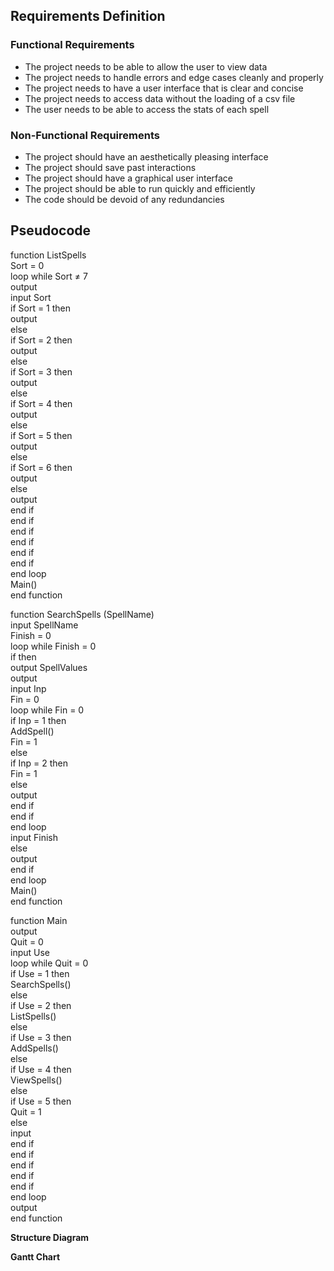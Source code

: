 ## Requirements Definition

### Functional Requirements

- The project needs to be able to allow the user to view data  
- The project needs to handle errors and edge cases cleanly and properly  
- The project needs to have a user interface that is clear and concise  
- The project needs to access data without the loading of a csv file  
- The user needs to be able to access the stats of each spell

### Non-Functional Requirements

- The project should have an aesthetically pleasing interface  
- The project should save past interactions  
- The project should have a graphical user interface  
- The project should be able to run quickly and efficiently  
- The code should be devoid of any redundancies

## Pseudocode

function ListSpells  
    Sort \= 0  
    loop while Sort ≠ 7  
        output   
        input Sort  
        if Sort \= 1 then  
            output   
        else  
            if Sort \= 2 then  
                output   
            else  
                if Sort \= 3 then  
                    output   
                else  
                    if Sort \= 4 then  
                        output   
                    else  
                        if Sort \= 5 then  
                            output   
                        else  
                            if Sort \= 6 then  
                                output   
                            else  
                                output   
                            end if  
                        end if  
                    end if  
                end if  
            end if  
        end if  
    end loop  
    Main()  
end function

function SearchSpells (SpellName)  
    input SpellName  
    Finish \= 0  
    loop while Finish \= 0  
        if  then  
            output SpellValues  
            output   
            input Inp  
            Fin \= 0  
            loop while Fin \= 0  
                if Inp \= 1 then  
                    AddSpell()  
                    Fin \= 1  
                else  
                    if Inp \= 2 then  
                        Fin \= 1  
                    else  
                        output   
                    end if  
                end if  
            end loop  
            input Finish  
        else  
            output   
        end if  
    end loop  
    Main()  
end function

function Main  
    output   
    Quit \= 0  
    input Use  
    loop while Quit \= 0  
        if Use \= 1 then  
            SearchSpells()  
        else  
            if Use \= 2 then  
                ListSpells()  
            else  
                if Use \= 3 then  
                    AddSpells()  
                else  
                    if Use \= 4 then  
                        ViewSpells()  
                    else  
                        if Use \= 5 then  
                            Quit \= 1  
                        else  
                            input   
                        end if  
                    end if  
                end if  
            end if  
        end if  
    end loop  
    output   
end function

**Structure Diagram**

**Gantt Chart**
